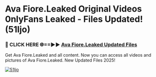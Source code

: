 # Ava Fiore.Leaked Original Videos 0nlyFans Leaked - Files Updated! (51ljo)

<h3>🔴 CLICK HERE 🌐==►► <a href="https://tinyurl.com/ehrbuxhb" rel="nofollow">Ava Fiore.Leaked Updated Files</a></h3>

Get Ava Fiore.Leaked and all content. Now you can access all videos and pictures of Ava Fiore.Leaked. New Updated Files 2025!

[![51ljo](https://i.imgur.com/lVYEuWS.gif)](https://tinyurl.com/ehrbuxhb)
